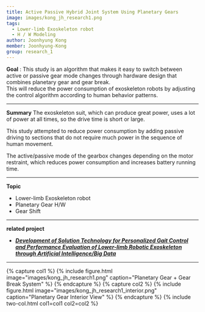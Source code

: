 ```yaml
---
title: Active Passive Hybrid Joint System Using Planetary Gears
image: images/kong_jh_research1.png
tags:
  - Lower-limb Exoskeleton robot
  - H / W Modeling
author: Joonhyung Kong
member: Joonhyung-Kong
group: research_1
---
```

**Goal** : This study is an algorithm that makes it easy to switch between active or passive gear mode changes through hardware design that combines planetary gear and gear break.    
This will reduce the power consumption of exoskeleton robots by adjusting the control algorithm according to human behavior patterns.

***

**Summary**
The exoskeleton suit, which can produce great power, uses a lot of power at all times, so the drive time is short or large.     
    
This study attempted to reduce power consumption by adding passive driving to sections that do not require much power in the sequence of human movement.    
   
The active/passive mode of the gearbox changes depending on the motor restraint, which reduces power consumption and increases battery running time.    

***

**Topic**    
 * Lower-limb Exoskeleton robot
 * Planetary Gear H/W
 * Gear Shift



***
**related project** 
- [**_Development of Solution Technology for Personalized Gait Control and Performance Evaluation of Lower-limb Robotic Exoskeleton through Artificial Intelligence/Big Data_**](http://harco.hanyang.ac.kr/2022/04/28/project-voucher_iitp_gait_project.html)    
   
   
***

{% capture col1 %}
{%
  include figure.html
  image="images/kong_jh_research1.png"
  caption="Planetary Gear + Gear Break System"
%}
{% endcapture %}
{% capture col2 %}
{%
  include figure.html
  image="images/kong_jh_research1_interior.png"
  caption="Planetary Gear Interior View"
%}
{% endcapture %}
{% include two-col.html col1=col1 col2=col2 %}
